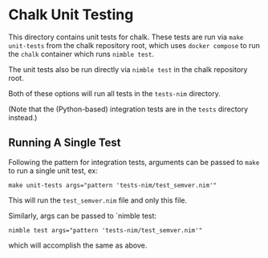 # Chalk Unit Testing

This directory contains unit tests for chalk. These tests are run via `make unit-tests` from the chalk repository root, which uses `docker compose` to run the `chalk` container which runs `nimble test`.

The unit tests also be run directly via `nimble test` in the chalk repository root.

Both of these options will run all tests in the `tests-nim` directory.

(Note that the (Python-based) integration tests are in the `tests` directory instead.)

## Running A Single Test

Following the pattern for integration tests, arguments can be passed to `make` to run a single unit test, ex:

```
make unit-tests args="pattern 'tests-nim/test_semver.nim'"
```

This will run the `test_semver.nim` file and only this file.

Similarly, args can be passed to `nimble test:

```
nimble test args="pattern 'tests-nim/test_semver.nim'"
```

which will accomplish the same as above.
